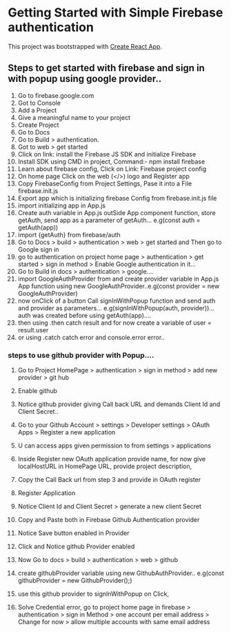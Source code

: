 # Getting Started with Simple Firebase authentication

This project was bootstrapped with [Create React App](https://github.com/facebook/create-react-app).

## Steps to get started with firebase and sign in with popup using google provider..

1. Go to firebase.google.com
2. Got to Console
3. Add a Project
4. Give a meaningful name to your project
5. Create Project
6. Go to Docs
7. Go to Build > authentication.
8. Got to web > get started
9. Click on link: install the Firebase JS SDK and initialize Firebase
10. Install SDK using CMD in project, Command:- npm install firebase
11. Learn about firebase config, Click on Link: Firebase project config
12. On home page Click on the web (</>) logo and Register app
13. Copy FirebaseConfig from Project Settings, Pase it into a File firebase.init.js
14. Export app which is initializing firebase Config from firebase.init.js file
15. import initializing app in App.js
16. Create auth variable in App.js outSide App component function, store getAuth, send app as a parameter of getAuth... e.g(const auth = getAuth(app))
17. import {getAuth} from firebase/auth
18. Go to Docs > build > authentication > web > get started  and Then go to Google sign in
19. go to authentication on project home page > authentication > get started > sign in method >  Enable Google authentication in it...
20. Go to Build in docs > authentication  > google....
21. import GoogleAuthProvider from and create provider variable in App.js App function using new GoogleAuthProvider..e.g(const provider = new GoogleAuthProvider)
22. now onClick of a button Call signInWithPopup function and send auth and provider as parameters... e.g(signInWithPopup(auth, provider))... auth was created before using getAuth(app)....
23. then using .then catch result and for now create a variable of user = result.user
24. or using .catch catch error and console.error error..




### steps to use github provider with Popup....

1. Go to Project HomePage > authentication > sign in method > add new provider > git hub
2. Enable github
3. Notice github provider giving Call back URL and demands Client Id and Client Secret..
4. Go to your Github Account > settings > Developer settings > OAuth Apps > Register a new application
5. U can access apps given permission to from settings > applications
6. Inside Register new OAuth application provide name, for now give localHostURL in HomePage URL, provide project description,
7. Copy the Call Back url from step 3 and provide in OAuth register
8. Register Application
9. Notice Client Id and Client Secret > generate a new client Secret
10. Copy and Paste both in Firebase Github Authentication provider
11. Notice Save button enabled in Provider
12. Click and Notice github Provider enabled

13. Now Go to docs > build > authentication > web > github
14. create githubProvider variable using new GithubAuthProvider.. e.g(const githubProvider = new GithubProvider();)
15. use this github provider to signInWithPopup on Click, 
16. Solve Credential error, go to project home page in firebase > authentication > sign in Method > one account per email address > Change for now > allow multiple accounts with same email address





